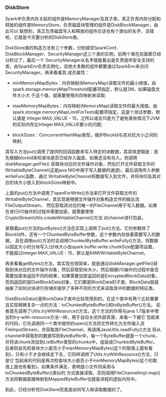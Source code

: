 ### DiskStore

Spark中负责内存关起的组件是MemoryManager及其子类，真正负责内存分配和释放的组件是MemoryStore，负责磁盘块管理的组件是DiskBlockManager，由此可以
联想到，真正负责磁盘写入和释放的组件应该也有个类似的名字，没错啦，它就是今天要分析的DiskStore类。

DiskStore类的构造方法有三个参数，分别接受SparkConf、DiskBlockManager、SecurityManager这三个类的实例，前两个类在前面都已经分析过了，最后一个
SecurityManager从名字就能看出是负责提供安全支持的类，由SparkEnv负责实例化，且绝大多数的组件都要通过SparkEnv来访问SecurityManager。再来看看其
成员属性：
  * minMemoryMapBytes：内存映射(MemoryMap)读取文件的最小阈值，由spark.storage.memoryMapThreshold配置项指定，默认是2M，如果磁盘文件大小大
  于这个值，就需要使用内存映射来读取;

  * maxMemoryMapBytes：内存映射(MemoryMap)读取文件的最大阈值，由spark.storage.memoryMapLimitForTests配置项指定，这是个测试参数，默认值是
  Integer.MAX_VALUE - 15，之所以减去15是为了避免某些情况下JVM的实际内存比Integer.MAX_VALUE要小的问题;

  * blockSizes：ConcurrentHashMap类型，维护BlockId与其对应大小之间的映射;

其写入方法put()调用了提供的回调函数来写入特定的块数据，其具体逻辑是：首先根据blockId来检查块是否已经存入磁盘，如果还没有存入，则调用diskManager.getFile()
获取块对应的文件操作对象，然后打开文件获取文件的WritableByteChannel(这是java NIO中用于写入数据的通道)，最后调用传入参数writeFunc函数，通过
WritableByteChannel将数据写入到文件，并将块ID及其对应的块大小放入到blockSizes映射中。

上面的put()方法中调用了openForWrite()方法来打开文件获取文件的WritableByteChannel，其实现是根据文件操作对象构造文件的输出流FileOutputStream，
然后获取其对应的唯一的FileChannel用于写入数据。如果在进行I/O操作的过程中需要加密，就需要使用CryptoStreamUtils.createWritableChannel()方法
对channel进行包装。

紧跟着put()方法的putBytes()方法在实现上调用了put()方法，它的参数除了BlockId外，还有一个ChunkedByteBuffer参数，这个参数内存放着需要写入的数据，
且在调用put()方法时会调用ChunkedByteBuffer.writeFully()方法，将数据以固定大小的分块写入(分块大小由spark.buffer.write.chunkSize配置项设置，
不能超过Integer.MAX_VALUE - 15，默认是64M)WritableByteChannel。

再来看看getBytes()方法，其实现也很简单，就是通过diskManager.getFile()获取到块对应的文件操作对象，然后获取到块大小，然后根据I/O操作的过程中是否
需要加密来返回不同的结果，如果需要加密返回的是EncryptedBlockData对象，否则返回的是DiskBlockData对象，它们都是BlockData的子类，BlockData就是
抽象了如何对块进行存储并提供了多种不同的方式来读取其中的数据的特征类。

DiskBlockData()是BlockData子类中比较常用到的，在这个类中有两个比较重要且实现稍微复杂一点的方法：toChunkedByteBuffer()和toByteBuffer()方法。
前者首先调用了Utils.tryWithResource()方法，这个方法的作用与java 1.7版本中增加的try-with-resource方法一样，用于自动关闭外部资源，来看一下被它
包起来的代码，它先调用同一个类中提供的open()方法将文件转化为文件输入流FileInputStream，并获取其FileChannel，再调用JavaUtils.readFully()方法
将从channel中获取到的数据写到ByteBuffer中，每一个ByteBuffer就是一个chunk，并将该chunk添加到ListBuffer类型的chunks中，组装成ChunkedByteBuffer。
后者则会先检查块大小是否小于maxMemoryMapBytes(这个的取值上面有看到)，只有小于才会继续走下去，它同样调用了Utils.tryWithResource()方法，只是它
包起来的代码是再次检查块大小是否小于minMemoryMapBytes(这个的取值上面也有看到)，如果条件满足，表明是小文件则采用与toChunkedByteBuffer()类似的
方式直接读取，否则调用FileChannelImpl.map()方法将数据直接映射到MappedByteBuffer也就是进程的虚拟内存中。

到此，已经分析完DiskStore究竟是如何写入和读取数据的了。